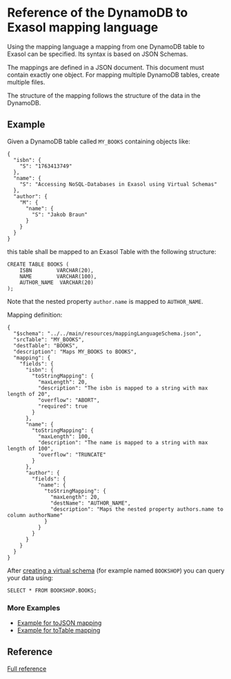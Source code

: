 # Reference of the DynamoDB to Exasol mapping language

Using the mapping language a mapping from one DynamoDB table to Exasol can be specified. 
Its syntax is based on JSON Schemas.

The mappings are defined in a JSON document. This document must contain exactly one object. 
For mapping multiple DynamoDB tables, create multiple files. 

The structure of the mapping follows the structure of the data in the DynamoDB.

## Example

Given a DynamoDB table called `MY_BOOKS` containing objects like:

```
{
  "isbn": {
    "S": "1763413749"
  },
  "name": {
    "S": "Accessing NoSQL-Databases in Exasol using Virtual Schemas"
  },
  "author": {
    "M": {
      "name": {
        "S": "Jakob Braun"
      }
    }
  }
}
```

this table shall be mapped to an Exasol Table with the following structure:

```
CREATE TABLE BOOKS (
    ISBN        VARCHAR(20),
    NAME        VARCHAR(100),
    AUTHOR_NAME  VARCHAR(20)
);
```
Note that the nested property `author.name` is mapped to `AUTHOR_NAME`. 

Mapping definition:

```
{
  "$schema": "../../main/resources/mappingLanguageSchema.json",
  "srcTable": "MY_BOOKS",
  "destTable": "BOOKS",
  "description": "Maps MY_BOOKS to BOOKS",
  "mapping": {
    "fields": {
      "isbn": {
        "toStringMapping": {
          "maxLength": 20,
          "description": "The isbn is mapped to a string with max length of 20",
          "overflow": "ABORT",
          "required": true
        }
      },
      "name": {
        "toStringMapping": {
          "maxLength": 100,
          "description": "The name is mapped to a string with max length of 100",
          "overflow": "TRUNCATE"
        }
      },
      "author": {
        "fields": {
          "name": {
            "toStringMapping": {
              "maxLength": 20,
              "destName": "AUTHOR_NAME",
              "description": "Maps the nested property authors.name to column authorName"
            }
          }
        }
      }
    }
  }
}
```

After [creating a virtual schema](../README.md) (for example named `BOOKSHOP`) you can query your data using:

```
SELECT * FROM BOOKSHOP.BOOKS;
```

### More Examples
* [Example for toJSON mapping](exampleWithToJson.md)
* [Example for toTable mapping](exampleWithToTable.md)

## Reference
[Full reference](https://exasol.github.io/dynamodb-virtual-schema/schema_doc/index.html)
